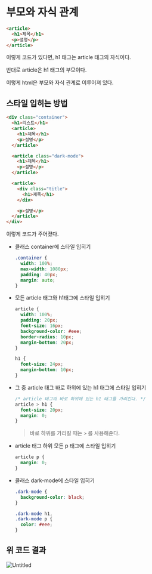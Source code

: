 # 부모와 자식 관계

```html
<article>
  <h1>제목</h1>
  <p>설명</p>
</article>
```

이렇게 코드가 있다면, h1 태그는 article 태그의 자식이다.

반대로 article은 h1 태그의 부모이다.

이렇게 html은 부모와 자식 관계로 이루어져 있다.

## 스타일 입히는 방법

```html
<div class="container">
  <h1>리스트</h1>
  <article>
    <h1>제목</h1>
    <p>설명</p>
  </article>

  <article class="dark-mode">
    <h1>제목</h1>
    <p>설명</p>
  </article>

  <article>
    <div class="title">
      <h1>제목</h1>
    </div>

    <p>설명</p>
  </article>
</div>
```

이렇게 코드가 주어졌다.

- 클래스 container에 스타일 입히기
  ```css
  .container {
    width: 100%;
    max-width: 1080px;
    padding: 40px;
    margin: auto;
  }
  ```
- 모든 article 태그와 h1태그에 스타일 입히기
  ```css
  article {
    width: 100%;
    padding: 20px;
    font-size: 16px;
    background-color: #eee;
    border-radius: 10px;
    margin-bottom: 20px;
  }

  h1 {
    font-size: 24px;
    margin-bottom: 10px;
  }
  ```
- 그 중 article 태그 바로 하위에 있는 h1 태그에 스타일 입히기
  ```css
  /* article 태그의 바로 하위에 있는 h1 태그를 가리킨다. */
  article > h1 {
    font-size: 20px;
    margin: 0;
  }
  ```
  > 바로 하위를 가리킬 때는 `>` 를 사용해준다.
- article 태그 하위 모든 p 태그에 스타일 입히기
  ```css
  article p {
    margin: 0;
  }
  ```
- 클래스 dark-mode에 스타일 입히기
  ```css
  .dark-mode {
    background-color: black;
  }

  .dark-mode h1,
  .dark-mode p {
    color: #eee;
  }
  ```

## 위 코드 결과

![Untitled](https://s3-us-west-2.amazonaws.com/secure.notion-static.com/95f01e63-f3ad-4547-acdf-e720a65ac499/Untitled.png)
